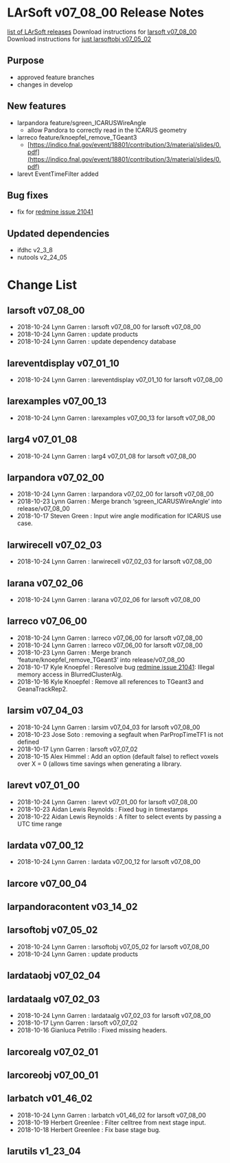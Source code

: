 LArSoft v07_08_00 Release Notes
======================================================================

[list of LArSoft releases](LArSoft_release_list)
Download instructions for [larsoft v07_08_00](http://scisoft.fnal.gov/scisoft/bundles/larsoft/v07_08_00/larsoft-v07_08_00.html)
Download instructions for [just larsoftobj v07_05_02](http://scisoft.fnal.gov/scisoft/bundles/larsoftobj/v07_05_02/larsoftobj-v07_05_02.html)

Purpose
--------------------

-   approved feature branches
-   changes in develop

New features
------------------------------

-   larpandora feature/sgreen_ICARUSWireAngle
    -   allow Pandora to correctly read in the ICARUS geometry
-   larreco feature/knoepfel_remove_TGeant3
    -   [https://indico.fnal.gov/event/18801/contribution/3/material/slides/0.pdf](https://indico.fnal.gov/event/18801/contribution/3/material/slides/0.pdf)
-   larevt EventTimeFilter added

Bug fixes
------------------------

-   fix for [redmine issue 21041](https://cdcvs.fnal.gov/redmine/issues/21041)

Updated dependencies
----------------------------------------------

-   ifdhc v2_3_8
-   nutools v2_24_05

Change List
============================

larsoft v07_08_00
------------------------------------------

-   2018-10-24 Lynn Garren : larsoft v07_08_00 for larsoft v07_08_00
-   2018-10-24 Lynn Garren : update products
-   2018-10-24 Lynn Garren : update dependency database

lareventdisplay v07_01_10
----------------------------------------------------------

-   2018-10-24 Lynn Garren : lareventdisplay v07_01_10 for larsoft v07_08_00

larexamples v07_00_13
--------------------------------------------------

-   2018-10-24 Lynn Garren : larexamples v07_00_13 for larsoft v07_08_00

larg4 v07_01_08
--------------------------------------

-   2018-10-24 Lynn Garren : larg4 v07_01_08 for larsoft v07_08_00

larpandora v07_02_00
------------------------------------------------

-   2018-10-24 Lynn Garren : larpandora v07_02_00 for larsoft v07_08_00
-   2018-10-23 Lynn Garren : Merge branch ‘sgreen_ICARUSWireAngle’ into release/v07_08_00
-   2018-10-17 Steven Green : Input wire angle modification for ICARUS use case.

larwirecell v07_02_03
--------------------------------------------------

-   2018-10-24 Lynn Garren : larwirecell v07_02_03 for larsoft v07_08_00

larana v07_02_06
----------------------------------------

-   2018-10-24 Lynn Garren : larana v07_02_06 for larsoft v07_08_00

larreco v07_06_00
------------------------------------------

-   2018-10-24 Lynn Garren : larreco v07_06_00 for larsoft v07_08_00
-   2018-10-24 Lynn Garren : larreco v07_06_00 for larsoft v07_08_00
-   2018-10-23 Lynn Garren : Merge branch ‘feature/knoepfel_remove_TGeant3’ into release/v07_08_00
-   2018-10-17 Kyle Knoepfel : Reresolve bug [redmine issue 21041](https://cdcvs.fnal.gov/redmine/issues/21041): Illegal memory access in BlurredClusterAlg.
-   2018-10-16 Kyle Knoepfel : Remove all references to TGeant3 and GeanaTrackRep2.

larsim v07_04_03
----------------------------------------

-   2018-10-24 Lynn Garren : larsim v07_04_03 for larsoft v07_08_00
-   2018-10-23 Jose Soto : removing a segfault when ParPropTimeTF1 is not defined
-   2018-10-17 Lynn Garren : larsoft v07_07_02
-   2018-10-15 Alex Himmel : Add an option (default false) to reflect voxels over X = 0 (allows time savings when generating a library.

larevt v07_01_00
----------------------------------------

-   2018-10-24 Lynn Garren : larevt v07_01_00 for larsoft v07_08_00
-   2018-10-23 Aidan Lewis Reynolds : Fixed bug in timestamps
-   2018-10-22 Aidan Lewis Reynolds : A filter to select events by passing a UTC time range

lardata v07_00_12
------------------------------------------

-   2018-10-24 Lynn Garren : lardata v07_00_12 for larsoft v07_08_00

larcore v07_00_04
------------------------------------------

larpandoracontent v03_14_02
--------------------------------------------------------------

larsoftobj v07_05_02
------------------------------------------------

-   2018-10-24 Lynn Garren : larsoftobj v07_05_02 for larsoft v07_08_00
-   2018-10-24 Lynn Garren : update products

lardataobj v07_02_04
------------------------------------------------

lardataalg v07_02_03
------------------------------------------------

-   2018-10-24 Lynn Garren : lardataalg v07_02_03 for larsoft v07_08_00
-   2018-10-17 Lynn Garren : larsoft v07_07_02
-   2018-10-16 Gianluca Petrillo : Fixed missing headers.

larcorealg v07_02_01
------------------------------------------------

larcoreobj v07_00_01
------------------------------------------------

larbatch v01_46_02
--------------------------------------------

-   2018-10-24 Lynn Garren : larbatch v01_46_02 for larsoft v07_08_00
-   2018-10-19 Herbert Greenlee : Filter celltree from next stage input.
-   2018-10-18 Herbert Greenlee : Fix base stage bug.

larutils v1_23_04
------------------------------------------
